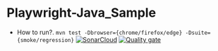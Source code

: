 # Playwright-Java_Sample
- How to run?.
  ```mvn test -Dbrowser={chrome/firefox/edge} -Dsuite={smoke/regression}```
[![SonarCloud](https://sonarcloud.io/images/project_badges/sonarcloud-white.svg)](https://sonarcloud.io/summary/new_code?id=cozyloon_LetsCore-Selenium-Wrapper)
[![Quality gate](https://sonarcloud.io/api/project_badges/quality_gate?project=cozyloon_LetsCore-Selenium-Wrapper)](https://sonarcloud.io/summary/new_code?id=cozyloon_LetsCore-Selenium-Wrapper)

